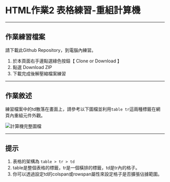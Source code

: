 # HTML作業2 表格練習-重組計算機

---

## 作業練習檔案

請下載此Github Repository，到電腦內練習。

1. 於本頁面右手邊點選綠色按鈕【 Clone or Download 】
2. 點選 Download ZIP
3. 下載完成後解壓縮檔案練習

---

## 作業敘述

練習檔案中的td散落在畫面上，請參考以下圖檔並利用`table tr`這兩種標籤在網頁內重組元件外觀。

![計算機完整圖檔](http://i.imgur.com/hz3XKPA.png)

---

## 提示

1. 表格的架構為 `table > tr > td`
2. table是整個表格的標籤，tr是一個橫排的標籤，td是tr內的格子。
3. 你可以透過設定td的colspan或rowspan屬性來設定格子是否擴張佔據範圍。


